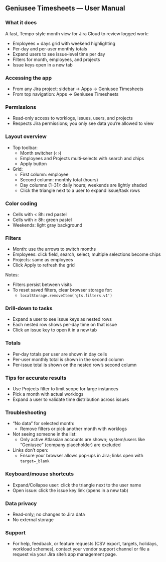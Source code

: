## Geniusee Timesheets — User Manual

### What it does
A fast, Tempo‑style month view for Jira Cloud to review logged work:
- Employees × days grid with weekend highlighting
- Per‑day and per‑user monthly totals
- Expand users to see issue‑level time per day
- Filters for month, employees, and projects
- Issue keys open in a new tab

### Accessing the app
- From any Jira project: sidebar → Apps → Geniusee Timesheets
- From top navigation: Apps → Geniusee Timesheets

### Permissions
- Read‑only access to worklogs, issues, users, and projects
- Respects Jira permissions; you only see data you’re allowed to view

### Layout overview
- Top toolbar:
  - Month switcher (‹ ›)
  - Employees and Projects multi‑selects with search and chips
  - Apply button
- Grid:
  - First column: employee
  - Second column: monthly total (hours)
  - Day columns (1–31): daily hours; weekends are lightly shaded
  - Click the triangle next to a user to expand issue/task rows

### Color coding
- Cells with < 8h: red pastel
- Cells with ≥ 8h: green pastel
- Weekends: light gray background

### Filters
- Month: use the arrows to switch months
- Employees: click field, search, select; multiple selections become chips
- Projects: same as employees
- Click Apply to refresh the grid

Notes:
- Filters persist between visits
- To reset saved filters, clear browser storage for:
  - `localStorage.removeItem('gts.filters.v1')`

### Drill‑down to tasks
- Expand a user to see issue keys as nested rows
- Each nested row shows per‑day time on that issue
- Click an issue key to open it in a new tab

### Totals
- Per‑day totals per user are shown in day cells
- Per‑user monthly total is shown in the second column
- Per‑issue total is shown on the nested row’s second column

### Tips for accurate results
- Use Projects filter to limit scope for large instances
- Pick a month with actual worklogs
- Expand a user to validate time distribution across issues

### Troubleshooting
- “No data” for selected month:
  - Remove filters or pick another month with worklogs
- Not seeing someone in the list:
  - Only active Atlassian accounts are shown; system/users like “Geniusee” (company placeholder) are excluded
- Links don’t open:
  - Ensure your browser allows pop‑ups in Jira; links open with `target=_blank`

### Keyboard/mouse shortcuts
- Expand/Collapse user: click the triangle next to the user name
- Open issue: click the issue key link (opens in a new tab)

### Data privacy
- Read‑only; no changes to Jira data
- No external storage 

### Support
- For help, feedback, or feature requests (CSV export, targets, holidays, workload schemes), contact your vendor support channel or file a request via your Jira site’s app management page. 
